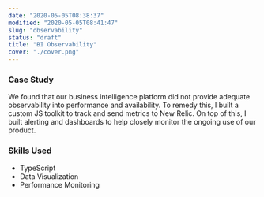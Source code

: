 ```yaml
---
date: "2020-05-05T08:38:37"
modified: "2020-05-05T08:41:47"
slug: "observability"
status: "draft"
title: "BI Observability"
cover: "./cover.png"
---
```

### Case Study

We found that our business intelligence platform did not provide adequate observability into performance and availability. To remedy this, I built a custom JS toolkit to track and send metrics to New Relic. On top of this, I built alerting and dashboards to help closely monitor the ongoing use of our product.

### Skills Used

- TypeScript
- Data Visualization
- Performance Monitoring

